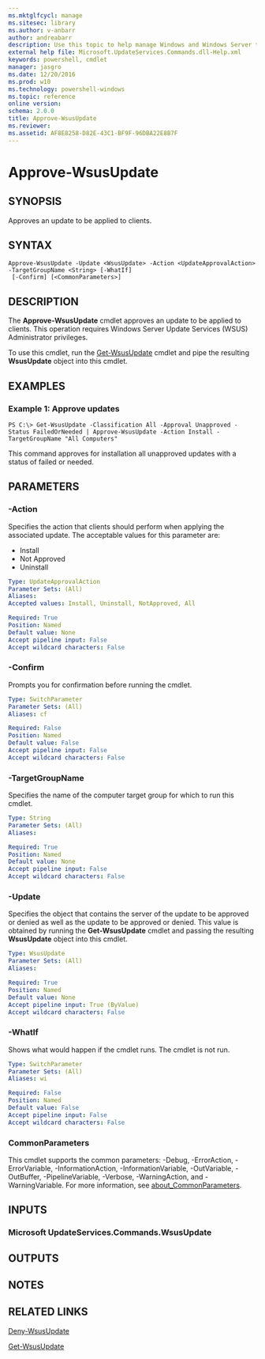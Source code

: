 ```yaml
---
ms.mktglfcycl: manage
ms.sitesec: library
ms.author: v-anbarr
author: andreabarr
description: Use this topic to help manage Windows and Windows Server technologies with Windows PowerShell.
external help file: Microsoft.UpdateServices.Commands.dll-Help.xml
keywords: powershell, cmdlet
manager: jasgro
ms.date: 12/20/2016
ms.prod: w10
ms.technology: powershell-windows
ms.topic: reference
online version: 
schema: 2.0.0
title: Approve-WsusUpdate
ms.reviewer:
ms.assetid: AF8E8258-D82E-43C1-BF9F-96DBA22E8B7F
---
```


# Approve-WsusUpdate

## SYNOPSIS
Approves an update to be applied to clients.

## SYNTAX

```
Approve-WsusUpdate -Update <WsusUpdate> -Action <UpdateApprovalAction> -TargetGroupName <String> [-WhatIf]
 [-Confirm] [<CommonParameters>]
```

## DESCRIPTION
The **Approve-WsusUpdate** cmdlet approves an update to be applied to clients.
This operation requires Windows Server Update Services (WSUS) Administrator privileges.

To use this cmdlet, run the [Get-WsusUpdate](./Get-WsusUpdate.md) cmdlet and pipe the resulting **WsusUpdate** object into this cmdlet.

## EXAMPLES

### Example 1: Approve updates
```
PS C:\> Get-WsusUpdate -Classification All -Approval Unapproved -Status FailedOrNeeded | Approve-WsusUpdate -Action Install -TargetGroupName "All Computers"
```

This command approves for installation all unapproved updates with a status of failed or needed.

## PARAMETERS

### -Action
Specifies the action that clients should perform when applying the associated update.
The acceptable values for this parameter are:

- Install 
- Not Approved 
- Uninstall

```yaml
Type: UpdateApprovalAction
Parameter Sets: (All)
Aliases: 
Accepted values: Install, Uninstall, NotApproved, All

Required: True
Position: Named
Default value: None
Accept pipeline input: False
Accept wildcard characters: False
```

### -Confirm
Prompts you for confirmation before running the cmdlet.

```yaml
Type: SwitchParameter
Parameter Sets: (All)
Aliases: cf

Required: False
Position: Named
Default value: False
Accept pipeline input: False
Accept wildcard characters: False
```

### -TargetGroupName
Specifies the name of the computer target group for which to run this cmdlet.

```yaml
Type: String
Parameter Sets: (All)
Aliases: 

Required: True
Position: Named
Default value: None
Accept pipeline input: False
Accept wildcard characters: False
```

### -Update
Specifies the object that contains the server of the update to be approved or denied as well as the update to be approved or denied.
This value is obtained by running the **Get-WsusUpdate** cmdlet and passing the resulting **WsusUpdate** object into this cmdlet.

```yaml
Type: WsusUpdate
Parameter Sets: (All)
Aliases: 

Required: True
Position: Named
Default value: None
Accept pipeline input: True (ByValue)
Accept wildcard characters: False
```

### -WhatIf
Shows what would happen if the cmdlet runs.
The cmdlet is not run.

```yaml
Type: SwitchParameter
Parameter Sets: (All)
Aliases: wi

Required: False
Position: Named
Default value: False
Accept pipeline input: False
Accept wildcard characters: False
```

### CommonParameters
This cmdlet supports the common parameters: -Debug, -ErrorAction, -ErrorVariable, -InformationAction, -InformationVariable, -OutVariable, -OutBuffer, -PipelineVariable, -Verbose, -WarningAction, and -WarningVariable. For more information, see [about_CommonParameters](http://go.microsoft.com/fwlink/?LinkID=113216).

## INPUTS

### Microsoft UpdateServices.Commands.WsusUpdate

## OUTPUTS

## NOTES

## RELATED LINKS

[Deny-WsusUpdate](./Deny-WsusUpdate.md)

[Get-WsusUpdate](./Get-WsusUpdate.md)

